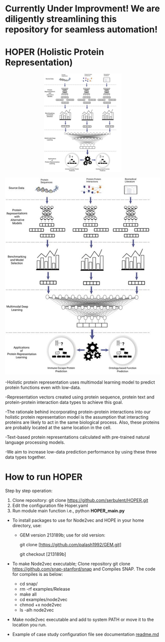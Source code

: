 # Currently Under Improvment! We are diligently streamlining this repository for seamless automation!
# HOPER (Holistic Protein Representation)

<p align="center" width="100%">
    <img width="50%" src=" Figures/figure_.jpg ">
</p>

![](Figures/figure_.jpg )


-Holistic protein representation uses  multimodal learning model to predict protein functions even with low-data. 

-Representation vectors created using protein sequence, protein text and protein-protein interaction data types to achieve this goal.

-The rationale behind  incorporating protein-protein interactions into our holistic protein representation model is the assumption 
that interacting proteins are likely to act in the same biological process. Also, these proteins are probably located at the same location in the cell. 

-Text-based protein representations calculated with pre-trained natural language processing models.

-We aim to increase low-data prediction performance by using these three data types together.

# How to run HOPER

Step by step operation:
  1. Clone repository: git clone https://github.com/serbulent/HOPER.git
  2. Edit the configuration file Hoper.yaml
  3. Run module main function  i.e., python **HOPER_main.py**

* To install packages to use for Node2vec and HOPE in your home directory, use:

  * GEM version 213189b; use for old version:
  
    git clone [https://github.com/palash1992/GEM.git]
    
    git checkout  [213189b]

* To make Node2vec executable; Clone repository git clone https://github.com/snap-stanford/snap and Compiles SNAP. The code for compiles is as below:
  
  - cd snap/
  - rm -rf examples/Release
  - make all
  - cd examples/node2vec
  - chmod +x node2vec
  - ls -alh node2vec

* Make node2vec executable and add to system PATH or move it to the location you run.

- Example of case study configuration file see documentation [readme.md](https://github.com/serbulent/HOPER/blob/main/Reproduction/case_study/readme.md)
